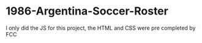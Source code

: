 # 1986-Argentina-Soccer-Roster
I only did the JS for this project, the HTML and CSS were pre completed by FCC
